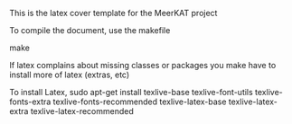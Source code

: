 This is the latex cover template for the MeerKAT project

To compile the document, use the makefile

  make

If latex complains about missing classes or packages
you make have to install more of latex (extras, etc)

To install Latex,
sudo apt-get install texlive-base texlive-font-utils texlive-fonts-extra texlive-fonts-recommended texlive-latex-base texlive-latex-extra texlive-latex-recommended

